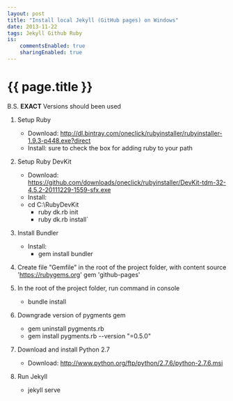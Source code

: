 ```yaml
---
layout: post
title: "Install local Jekyll (GitHub pages) on Windows"
date: 2013-11-22
tags: Jekyll Github Ruby
is:
    commentsEnabled: true
    sharingEnabled: true
---
```


# {{ page.title }}

B.S. **EXACT** Versions should been used

1.  Setup Ruby
    - Download: http://dl.bintray.com/oneclick/rubyinstaller/rubyinstaller-1.9.3-p448.exe?direct
    - Install: sure to check the box for adding ruby to your path

2. Setup Ruby DevKit
    - Download: https://github.com/downloads/oneclick/rubyinstaller/DevKit-tdm-32-4.5.2-20111229-1559-sfx.exe
    - Install:
    - cd C:\RubyDevKit
        - ruby dk.rb init
        - ruby dk.rb install`

3. Install Bundler
    - Install:
      - gem install bundler

4. Create file "Gemfile" in the root of the project folder, with content
source 'https://rubygems.org'
gem 'github-pages'

5. In the root of the project folder, run command in console
    - bundle install

6. Downgrade version of pygments gem
    - gem uninstall pygments.rb
    - gem install pygments.rb --version "=0.5.0"

7. Download and install Python 2.7 
    - Download: http://www.python.org/ftp/python/2.7.6/python-2.7.6.msi

8. Run Jekyll
    - jekyll serve
